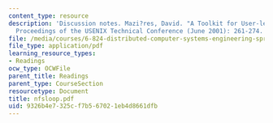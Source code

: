```yaml
---
content_type: resource
description: 'Discussion notes. Mazi?res, David. "A Toolkit for User-level File Systems."
  Proceedings of the USENIX Technical Conference (June 2001): 261-274.'
file: /media/courses/6-824-distributed-computer-systems-engineering-spring-2006/9326b4e7325cf7b567021eb4d8661dfb_nfsloop.pdf
file_type: application/pdf
learning_resource_types:
- Readings
ocw_type: OCWFile
parent_title: Readings
parent_type: CourseSection
resourcetype: Document
title: nfsloop.pdf
uid: 9326b4e7-325c-f7b5-6702-1eb4d8661dfb
---
```

